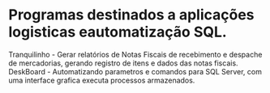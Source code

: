 # Programas destinados a aplicações logisticas eautomatização SQL.
Tranquilinho - Gerar relatórios de Notas Fiscais de recebimento e despache de mercadorias, gerando registro de itens e dados das notas fiscais.
DeskBoard - Automatizando parametros e comandos para SQL Server, com uma interface grafica executa processos armazenados.
